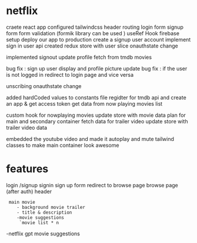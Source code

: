 # netflix

craete react app
configured tailwindcss
header
routing 
login form
signup form
 form validation  (formik library can be used )
 useRef Hook
 firebase setup
 deploy our app to production
 create a signup user account 
 implement sign in user api
 created redux store with user slice
 onauthstate change

 implemented signout 
 update profile
 fetch from tmdb movies

 bug fix : sign up user  display and profile picture update
 bug fix : if the user is not logged in redirect to login page and vice versa

 unscribing onauthstate change

 added hardCoded values to constants file
 regidter for tmdb api  and  create an app & get access token
 get data from now playing movies list

 custom hook for nowplaying movies 
 update store with movie data 
 plan for main and secondary container
 fetch data for trailer video
 update store with trailer video data

 embedded the youtube video and made it autoplay and mute
 tailwind classes to  make main container look awesome 
 
 



# features
login /signup
    signin sign up form 
    redirect to browse page
browse page (after auth)
    header
   

     main movie 
        - background movie trailer
        - title & description
        -movie suggestions
         `movie list * n

-netflix gpt
    movie suggestions
